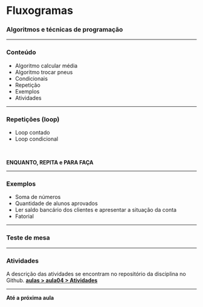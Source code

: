 # Fluxogramas
### Algoritmos e técnicas de programação

---

### Conteúdo

- Algoritmo calcular média
- Algoritmo trocar pneus
- Condicionais
- Repetição
- Exemplos
- Atividades

---

### Repetições (loop)

- Loop contado
- Loop condicional
<br />

**ENQUANTO, REPITA e PARA FAÇA**

---

### Exemplos

- Soma de números
- Quantidade de alunos aprovados
- Ler saldo bancário dos clientes e apresentar a situação da conta
- Fatorial

---

### Teste de mesa

---

### Atividades

A descrição das atividades se encontram no repositório da disciplina no Github.
**[aulas > aula04 > Atividades](https://github.com/thiagobitencourt/programa101/tree/master/aulas/aula04)**

---

**Até a próxima aula**
